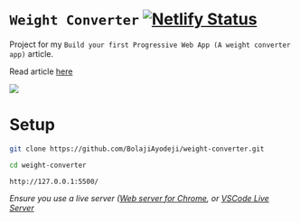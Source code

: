 # `Weight Converter`   [![Netlify Status](https://api.netlify.com/api/v1/badges/78f8a231-9dd8-45cc-a1b8-ebc86a48dcaf/deploy-status)](https://app.netlify.com/sites/bolaji-wc/deploys)

Project for my `Build your first Progressive Web App (A weight converter app)` article. <br>

Read article [here]()

![](https://res.cloudinary.com/iambeejayayo/image/upload/v1554065194/wc-app.png)

# Setup
```bash
git clone https://github.com/BolajiAyodeji/weight-converter.git
```
```bash
cd weight-converter
```
```
http://127.0.0.1:5500/
```


*Ensure you use a live server ([Web server for Chrome](https://chrome.google.com/webstore/detail/web-server-for-chrome/ofhbbkphhbklhfoeikjpcbhemlocgigb?hl=en), or [VSCode Live Server](https://marketplace.visualstudio.com/items?itemName=ritwickdey.LiveServer)*
